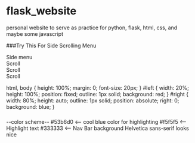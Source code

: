 # flask_website
personal website to serve as practice for python, flask, html, css, and maybe some javascript



###Try This For Side Scrolling Menu

<div id="left">Side menu</div>
<div id="right">Scroll
    <br />Scroll
    <br />Scroll
</div>

html, body {
    height: 100%;
    margin: 0;
    font-size: 20px;
}
#left {
    width: 20%;
    height: 100%;
    position: fixed;
    outline: 1px solid;
    background: red;
}
#right {
    width: 80%;
    height: auto;
    outline: 1px solid;
    position: absolute;
    right: 0;
    background: blue;
}

###


--color scheme--
#53b6d0 <-- cool blue color for highlighting
#f5f5f5 <-- Highlight text
#333333 <-- Nav Bar background
Helvetica sans-serif looks nice
